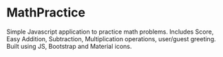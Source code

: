 # MathPractice
Simple Javascript application to practice math problems.
Includes Score, Easy Addition, Subtraction, Multiplication operations, user/guest greeting.
Built using JS, Bootstrap and Material icons.
